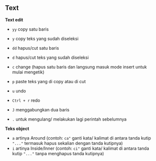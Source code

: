 ## Text
**Text edit**
- `yy` copy satu baris
- `y` copy teks yang sudah diseleksi

- `dd` hapus/cut satu baris
- `d` hapus/cut teks yang sudah diseleksi
- `c` change (hapus satu baris dan langsung masuk mode insert untuk mulai mengetik)

- `p` paste teks yang di copy atau di cut

- `u` undo
- `Ctrl + r` redo

- `J` menggabungkan dua baris

- `.` untuk mengulang/ melakukan lagi perintah sebelumnya

**Teks object**
- `a` artinya Around (contoh: `ca"` ganti kata/ kalimat di antara tanda kutip `"..."` termasuk hapus sekalian dengan tanda kutipnya)
- `i` artinya Inside/Inner (contoh: `ci"` ganti kata/ kalimat di antara tanda kutip `"..."` tanpa menghapus tanda kutipnya)